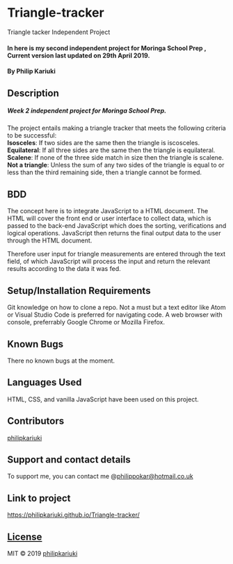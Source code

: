 # Triangle-tracker
Triangle tacker Independent Project
#### In here is my second independent project for Moringa School Prep , Current version last updated on 29th April 2019.
#### By **Philip Kariuki**
## Description
##### Week 2 independent project for Moringa School Prep.
The project entails making a triangle tracker that meets the following criteria to be successful:<br>
<b>Isosceles</b>: If two sides are the same then the triangle is iscosceles.<br>
<b>Equilateral</b>: If all three sides are the same then the triangle is equilateral.<br>
<b>Scalene</b>: If none of the three side match in size then the triangle is scalene.<br>
<b>Not a triangle</b>: Unless the sum of any two sides of the triangle is equal to or less than the third remaining side, then a triangle cannot be formed.
## BDD
The concept here is to integrate JavaScript to a HTML document. The HTML will cover the front end or user interface to collect data, which is passed to the back-end JavaScript which does the sorting, verifications and logical operations. JavaScript then returns the final output data to the user through the HTML document. 
<p>Therefore user input for triangle measurements are entered through the text field, of which JavaScript will process the input and return the relevant results according to the data it was fed.</p>

## Setup/Installation Requirements
Git knowledge on how to clone a repo.
Not a must but a text editor like Atom or Visual Studio Code is preferred for navigating code.
A web browser with console, preferrably Google Chrome or Mozilla Firefox.
## Known Bugs
There no known bugs at the moment.
## Languages Used
HTML, CSS, and vanilla JavaScript have been used on this project.
## Contributors
<a href="https://github.com/philipkariuki">philipkariuki</a>

## Support and contact details
To support me, you can contact me @<a href="https://www.gmail.com">philippokar@hotmail.co.uk</a>
## Link to project
https://philipkariuki.github.io/Triangle-tracker/
## [License](https://github.com/philipkariuki/Triangle-tracker/blob/master/LICENSE)
MIT © 2019 [philipkariuki](https://github.com/philipkariuki)